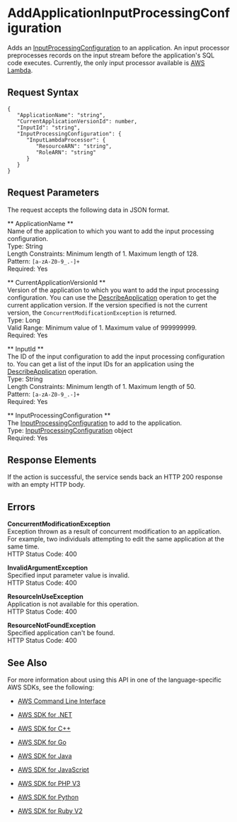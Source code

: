 # AddApplicationInputProcessingConfiguration<a name="API_AddApplicationInputProcessingConfiguration"></a>

Adds an [InputProcessingConfiguration](API_InputProcessingConfiguration.md) to an application\. An input processor preprocesses records on the input stream before the application's SQL code executes\. Currently, the only input processor available is [AWS Lambda](https://aws.amazon.com/documentation/lambda/)\.

## Request Syntax<a name="API_AddApplicationInputProcessingConfiguration_RequestSyntax"></a>

```
{
   "ApplicationName": "string",
   "CurrentApplicationVersionId": number,
   "InputId": "string",
   "InputProcessingConfiguration": { 
      "InputLambdaProcessor": { 
         "ResourceARN": "string",
         "RoleARN": "string"
      }
   }
}
```

## Request Parameters<a name="API_AddApplicationInputProcessingConfiguration_RequestParameters"></a>

The request accepts the following data in JSON format\.

 ** ApplicationName **   
Name of the application to which you want to add the input processing configuration\.  
Type: String  
Length Constraints: Minimum length of 1\. Maximum length of 128\.  
Pattern: `[a-zA-Z0-9_.-]+`   
Required: Yes

 ** CurrentApplicationVersionId **   
Version of the application to which you want to add the input processing configuration\. You can use the [DescribeApplication](API_DescribeApplication.md) operation to get the current application version\. If the version specified is not the current version, the `ConcurrentModificationException` is returned\.  
Type: Long  
Valid Range: Minimum value of 1\. Maximum value of 999999999\.  
Required: Yes

 ** InputId **   
The ID of the input configuration to add the input processing configuration to\. You can get a list of the input IDs for an application using the [DescribeApplication](API_DescribeApplication.md) operation\.  
Type: String  
Length Constraints: Minimum length of 1\. Maximum length of 50\.  
Pattern: `[a-zA-Z0-9_.-]+`   
Required: Yes

 ** InputProcessingConfiguration **   
The [InputProcessingConfiguration](API_InputProcessingConfiguration.md) to add to the application\.  
Type: [InputProcessingConfiguration](API_InputProcessingConfiguration.md) object  
Required: Yes

## Response Elements<a name="API_AddApplicationInputProcessingConfiguration_ResponseElements"></a>

If the action is successful, the service sends back an HTTP 200 response with an empty HTTP body\.

## Errors<a name="API_AddApplicationInputProcessingConfiguration_Errors"></a>

 **ConcurrentModificationException**   
Exception thrown as a result of concurrent modification to an application\. For example, two individuals attempting to edit the same application at the same time\.  
HTTP Status Code: 400

 **InvalidArgumentException**   
Specified input parameter value is invalid\.  
HTTP Status Code: 400

 **ResourceInUseException**   
Application is not available for this operation\.  
HTTP Status Code: 400

 **ResourceNotFoundException**   
Specified application can't be found\.  
HTTP Status Code: 400

## See Also<a name="API_AddApplicationInputProcessingConfiguration_SeeAlso"></a>

For more information about using this API in one of the language\-specific AWS SDKs, see the following:

+  [AWS Command Line Interface](http://docs.aws.amazon.com/goto/aws-cli/kinesisanalytics-2015-08-14/AddApplicationInputProcessingConfiguration) 

+  [AWS SDK for \.NET](http://docs.aws.amazon.com/goto/DotNetSDKV3/kinesisanalytics-2015-08-14/AddApplicationInputProcessingConfiguration) 

+  [AWS SDK for C\+\+](http://docs.aws.amazon.com/goto/SdkForCpp/kinesisanalytics-2015-08-14/AddApplicationInputProcessingConfiguration) 

+  [AWS SDK for Go](http://docs.aws.amazon.com/goto/SdkForGoV1/kinesisanalytics-2015-08-14/AddApplicationInputProcessingConfiguration) 

+  [AWS SDK for Java](http://docs.aws.amazon.com/goto/SdkForJava/kinesisanalytics-2015-08-14/AddApplicationInputProcessingConfiguration) 

+  [AWS SDK for JavaScript](http://docs.aws.amazon.com/goto/AWSJavaScriptSDK/kinesisanalytics-2015-08-14/AddApplicationInputProcessingConfiguration) 

+  [AWS SDK for PHP V3](http://docs.aws.amazon.com/goto/SdkForPHPV3/kinesisanalytics-2015-08-14/AddApplicationInputProcessingConfiguration) 

+  [AWS SDK for Python](http://docs.aws.amazon.com/goto/boto3/kinesisanalytics-2015-08-14/AddApplicationInputProcessingConfiguration) 

+  [AWS SDK for Ruby V2](http://docs.aws.amazon.com/goto/SdkForRubyV2/kinesisanalytics-2015-08-14/AddApplicationInputProcessingConfiguration) 